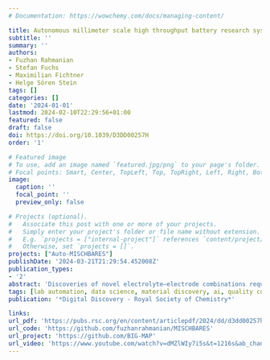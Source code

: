 ```yaml
---
# Documentation: https://wowchemy.com/docs/managing-content/

title: Autonomous millimeter scale high throughput battery research system (Auto-MISCHBARES)
subtitle: ''
summary: ''
authors:
- Fuzhan Rahmanian
- Stefan Fuchs
- Maximilian Fichtner
- Helge Sören Stein
tags: []
categories: []
date: '2024-01-01'
lastmod: 2024-02-10T22:29:56+01:00
featured: false
draft: false
doi: https://doi.org/10.1039/D3DD00257H
order: '1'

# Featured image
# To use, add an image named `featured.jpg/png` to your page's folder.
# Focal points: Smart, Center, TopLeft, Top, TopRight, Left, Right, BottomLeft, Bottom, BottomRight.
image:
  caption: ''
  focal_point: ''
  preview_only: false

# Projects (optional).
#   Associate this post with one or more of your projects.
#   Simply enter your project's folder or file name without extension.
#   E.g. `projects = ["internal-project"]` references `content/project/deep-learning/index.md`.
#   Otherwise, set `projects = []`.
projects: ["Auto-MISCHBARES"]
publishDate: '2024-03-21T21:29:54.452008Z'
publication_types:
- '2'
abstract: 'Discoveries of novel electrolyte–electrode combinations require comprehensive structure–property–interface correlations. Herein, we present autonomous millimeter scale high-throughput battery research system (Auto-MISCHBARES) operated with an asynchronous web-based orchestration framework that integrates modular research instrumentation designed for autonomous electrochemical experimentation. The platform allows researchers to define a range of experiments with granular parameter control, start the process, and receive a live visualization of measurements through a web-based user interface. This paper presents a proof of concept for cathode electrolyte interphase (CEI) formation in lithium-ion batteries (LiBs) at various potentials, all controlled through Auto-MISCHBARES and correlating its high-throughput electrochemistry results with X-ray photoelectron spectroscopy (XPS) characterization. We believe quality control, complex data analysis, and management to be the missing puzzle pieces toward more complex workflow automation. Auto-MISCHBARES integrates automatic quality control for both hardware and software using AI enablers to ensure high reliability through an on-the-fly fidelity assessment of each experiment. In the presented case study, voltammetry measurements are handled through a modular platform capable of performing fully automated analysis, while data lineage is provided through relational data storage in adherence with Findable, Accessible, Interoperable, and Reusable (FAIR) guidelines, all in real-time. Thus, Auto-MISCHBARES represents a point of contact between the orchestration of automated instrumentation, quality control, real-time data analysis, and management, enabling reproducible and versatile workflows for the discovery of new materials, especially for batteries. We demonstrate this integrated workflow for reliable charging/discharging protocols.'
tags: [lab automation, data science, material discovery, ai, quality control]
publication: '*Digital Discovery - Royal Society of Chemistry*'

links:
url_pdf: 'https://pubs.rsc.org/en/content/articlepdf/2024/dd/d3dd00257h'
url_code: 'https://github.com/fuzhanrahmanian/MISCHBARES'
url_project: 'https://github.com/BIG-MAP'
url_video: 'https://www.youtube.com/watch?v=dMZlWIy7i5s&t=1216s&ab_channel=FuzhanR'
---
```


